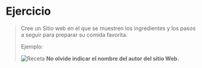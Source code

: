 # **Ejercicio**
> Cree un Sitio web en el que se muestren los ingredientes y los pasos a seguir para preparar su comida favorita. 
> 
> Ejemplo:
> 
> ![Receta](https://github.com/andreiDev1/CursoDesarrolloWeb/blob/main/01-CursoHTML/Clase1/img/receta.png)
> **No olvide indicar el nombre del autor del sitio Web.**
